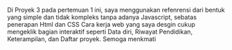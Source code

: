 Di Proyek 3 pada pertemuan 1 ini, saya menggunakan refenrensi dari bentuk yang simple dan tidak kompleks tanpa adanya Javascript, sebatas penerapan Html dan CSS
Cara kerja web yang saya desgin cukup mengeklik bagian interaktif seperti Data diri, Riwayat Pendidikan, Keterampilan, dan Daftar proyek. Semoga menkmati
